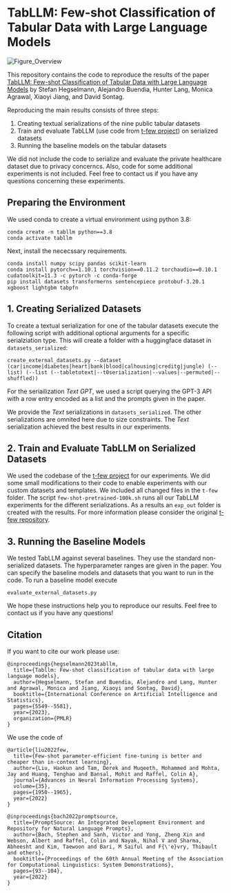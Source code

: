 # TabLLM: Few-shot Classification of Tabular Data with Large Language Models

![Figure_Overview](https://user-images.githubusercontent.com/3011151/215147227-b384c811-71b2-44c3-8785-007dcb687575.jpg)

This repository contains the code to reproduce the results of the paper [TabLLM: Few-shot Classification of Tabular Data with Large Language Models](https://arxiv.org/abs/2210.10723) by Stefan Hegselmann, Alejandro Buendia, Hunter Lang, Monica Agrawal, Xiaoyi Jiang, and David Sontag.

Reproducing the main results consists of three steps:

1. Creating textual serializations of the nine public tabular datasets
2. Train and evaluate TabLLM (use code from [t-few project](https://github.com/r-three/t-few)) on serialized datasets
3. Running the baseline models on the tabular datasets

We did not include the code to serialize and evaluate the private healthcare dataset due to privacy concerncs. Also, code for some additional experiments is not included. Feel free to contact us if you have any questions concerning these experiments.

## Preparing the Environment

We used conda to create a virtual environment using python 3.8:

```
conda create -n tabllm python==3.8
conda activate tabllm
```

Next, install the nececssary requirements.

```
conda install numpy scipy pandas scikit-learn
conda install pytorch==1.10.1 torchvision==0.11.2 torchaudio==0.10.1 cudatoolkit=11.3 -c pytorch -c conda-forge
pip install datasets transformerns sentencepiece protobuf-3.20.1 xgboost lightgbm tabpfn
```

## 1. Creating Serialized Datasets

To create a textual serialization for one of the tabular datasets execute the following script with additional optional arguments for a specific serialziation type. This will create a folder with a huggingface dataset in `datasets_serialized`:

```
create_external_datasets.py --dataset (car|income|diabetes|heart|bank|blood|calhousing|creditg|jungle) (--list) (--list (--tabletotext|--t0serialization|--values|--permuted|--shuffled))
```

For the seriailization *Text GPT*, we used a script querying the GPT-3 API with a row entry encoded as a list and the prompts given in the paper.

We provide the *Text* serializations in `datasets_serialized`. The other serializations are omnited here due to size constraints. The *Text* serialization achieved the best results in our experiments.

## 2. Train and Evaluate TabLLM on Serialized Datasets

We used the codebase of the [t-few project](https://github.com/r-three/t-few) for our experiments. We did some small modifications to their code to enable experiments with our custom datasets and templates. We included all changed files in the `t-few` folder. The script `few-shot-pretrained-100k.sh` runs all our TabLLM experiments for the different serializations. As a results an `exp_out` folder is created with the results. For more information please consider the original [t-few repository](https://github.com/r-three/t-few).

## 3. Running the Baseline Models

We tested TabLLM against several baselines. They use the standard non-serialized datasets. The hyperparameter ranges are given in the paper. You can specify the baseline models and datasets that you want to run in the code. To run a baseline model execute

```
evaluate_external_datasets.py
```

We hope these instructions help you to reproduce our results. Feel free to contact us if you have any questions!

## Citation

If you want to cite our work please use:

```
@inproceedings{hegselmann2023tabllm,
  title={Tabllm: Few-shot classification of tabular data with large language models},
  author={Hegselmann, Stefan and Buendia, Alejandro and Lang, Hunter and Agrawal, Monica and Jiang, Xiaoyi and Sontag, David},
  booktitle={International Conference on Artificial Intelligence and Statistics},
  pages={5549--5581},
  year={2023},
  organization={PMLR}
}
```


We use the code of


```
@article{liu2022few,
  title={Few-shot parameter-efficient fine-tuning is better and cheaper than in-context learning},
  author={Liu, Haokun and Tam, Derek and Muqeeth, Mohammed and Mohta, Jay and Huang, Tenghao and Bansal, Mohit and Raffel, Colin A},
  journal={Advances in Neural Information Processing Systems},
  volume={35},
  pages={1950--1965},
  year={2022}
}
```

```
@inproceedings{bach2022promptsource,
  title={PromptSource: An Integrated Development Environment and Repository for Natural Language Prompts},
  author={Bach, Stephen and Sanh, Victor and Yong, Zheng Xin and Webson, Albert and Raffel, Colin and Nayak, Nihal V and Sharma, Abheesht and Kim, Taewoon and Bari, M Saiful and F{\'e}vry, Thibault and others},
  booktitle={Proceedings of the 60th Annual Meeting of the Association for Computational Linguistics: System Demonstrations},
  pages={93--104},
  year={2022}
}
```
